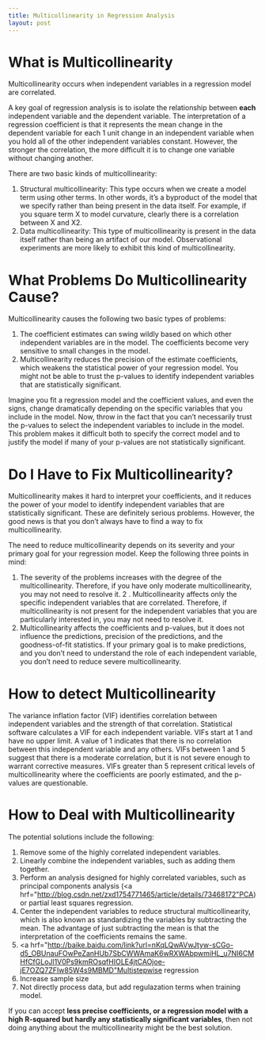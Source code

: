 ```yaml
---
title: Multicollinearity in Regression Analysis
layout: post
---
```

<h1>What is Multicollinearity</h1>
Multicollinearity occurs when independent variables in a regression model are correlated. 

A key goal of regression analysis is to isolate the relationship between <b>each</b> independent variable and the dependent variable. The interpretation of a regression coefficient is that it represents the mean change in the dependent variable for each 1 unit change in an independent variable when you hold all of the other independent variables constant. However, the stronger the correlation, the more difficult it is to change one variable without changing another. 

There are two basic kinds of multicollinearity:

1. Structural multicollinearity: This type occurs when we create a model term using other terms. In other words, it’s a byproduct of the model that we specify rather than being present in the data itself. For example, if you square term X to model curvature, clearly there is a correlation between X and X2.
2. Data multicollinearity: This type of multicollinearity is present in the data itself rather than being an artifact of our model. Observational experiments are more likely to exhibit this kind of multicollinearity.

<h1>What Problems Do Multicollinearity Cause?</h1>
Multicollinearity causes the following two basic types of problems:

1. The coefficient estimates can swing wildly based on which other independent variables are in the model. The coefficients become very sensitive to small changes in the model.
2. Multicollinearity reduces the precision of the estimate coefficients, which weakens the statistical power of your regression model. You might not be able to trust the p-values to identify independent variables that are statistically significant.

Imagine you fit a regression model and the coefficient values, and even the signs, change dramatically depending on the specific variables that you include in the model. Now, throw in the fact that you can’t necessarily trust the p-values to select the independent variables to include in the model. This problem makes it difficult both to specify the correct model and to justify the model if many of your p-values are not statistically significant.


<h1>Do I Have to Fix Multicollinearity?</h1>
Multicollinearity makes it hard to interpret your coefficients, and it reduces the power of your model to identify independent variables that are statistically significant. These are definitely serious problems. However, the good news is that you don’t always have to find a way to fix multicollinearity.

The need to reduce multicollinearity depends on its severity and your primary goal for your regression model. Keep the following three points in mind:

1. The severity of the problems increases with the degree of the multicollinearity. Therefore, if you have only moderate multicollinearity, you may not need to resolve it.
2 . Multicollinearity affects only the specific independent variables that are correlated. Therefore, if multicollinearity is not present for the independent variables that you are particularly interested in, you may not need to resolve it. 
3. Multicollinearity affects the coefficients and p-values, but it does not influence the predictions, precision of the predictions, and the goodness-of-fit statistics. If your primary goal is to make predictions, and you don’t need to understand the role of each independent variable, you don’t need to reduce severe multicollinearity.


<h1>How to detect Multicollinearity</h1>
The variance inflation factor (VIF) identifies correlation between independent variables and the strength of that correlation. Statistical software calculates a VIF for each independent variable. VIFs start at 1 and have no upper limit. A value of 1 indicates that there is no correlation between this independent variable and any others. VIFs between 1 and 5 suggest that there is a moderate correlation, but it is not severe enough to warrant corrective measures. VIFs greater than 5 represent critical levels of multicollinearity where the coefficients are poorly estimated, and the p-values are questionable.


<h1>How to Deal with Multicollinearity</h1>

The potential solutions include the following:

1. Remove some of the highly correlated independent variables.
2. Linearly combine the independent variables, such as adding them together.
3. Perform an analysis designed for highly correlated variables, such as principal components analysis (<a hrf="http://blog.csdn.net/zxd1754771465/article/details/73468172"PCA</a>) or partial least squares regression.
4. Center the independent variables to reduce structural multicollinearity, which is also known as standardizing the variables by subtracting the mean. The advantage of just subtracting the mean is that the interpretation of the coefficients remains the same. 
5. <a hrf="http://baike.baidu.com/link?url=nKqLQwAVwJtyw-sCGo-d5_OBUnauFOwPeZanHUb7SbCWWAmaK6wRXWAbpwmiHL_u7NI6CMHfCfGLoJl1V0Ps9kmROsqfHIOLE4jtCAOjoe-jE7OZQ7ZFIw85W4s9MBMD"Multistepwise regression</a>
6. Increase sample size
7. Not directly process data, but add regulazation terms when training model.

If you can accept <b>less precise coefficients, or a regression model with a high R-squared but hardly any statistically significant variables</b>, then not doing anything about the multicollinearity might be the best solution.

